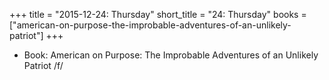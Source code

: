 +++
title = "2015-12-24: Thursday"
short_title = "24: Thursday"
books = ["american-on-purpose-the-improbable-adventures-of-an-unlikely-patriot"]
+++


* Book: American on Purpose: The Improbable Adventures of an Unlikely Patriot /f/
